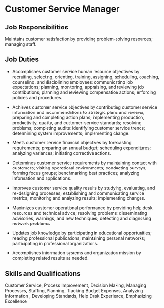 # Customer Service Manager

## Job Responsibilities

Maintains customer satisfaction by providing problem-solving resources; managing staff.

## Job Duties

* Accomplishes customer service human resource objectives by recruiting, selecting, orienting, training, assigning, scheduling, coaching, counseling, and disciplining employees; communicating job expectations; planning, monitoring, appraising, and reviewing job contributions; planning and reviewing compensation actions; enforcing policies and procedures.

* Achieves customer service objectives by contributing customer service information and recommendations to strategic plans and reviews; preparing and completing action plans; implementing production, productivity, quality, and customer-service standards; resolving problems; completing audits; identifying customer service trends; determining system improvements; implementing change.

* Meets customer service financial objectives by forecasting requirements; preparing an annual budget; scheduling expenditures; analyzing variances; initiating corrective actions.

* Determines customer service requirements by maintaining contact with customers; visiting operational environments; conducting surveys; forming focus groups; benchmarking best practices; analyzing information and applications.

* Improves customer service quality results by studying, evaluating, and re-designing processes; establishing and communicating service metrics; monitoring and analyzing results; implementing changes.

* Maximizes customer operational performance by providing help desk resources and technical advice; resolving problems; disseminating advisories, warnings, and new techniques; detecting and diagnosing network problems.

* Updates job knowledge by participating in educational opportunities; reading professional publications; maintaining personal networks; participating in professional organizations.

* Accomplishes information systems and organization mission by completing related results as needed.

## Skills and Qualifications

Customer Service, Process Improvement, Decision Making, Managing Processes, Staffing, Planning, Tracking Budget Expenses, Analyzing Information , Developing Standards, Help Desk Experience, Emphasizing Excellence

